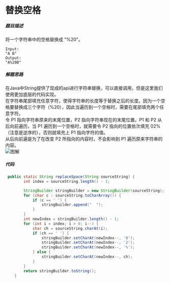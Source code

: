 替换空格
====


##### 题目描述
将一个字符串中的空格替换成 "%20"。
```
Input:
"A B"
Output:
"A%20B"
```
##### 解题思路
在Java中String提供了现成的api进行字符串替换，可以直接调用，但是这里我们使用更加底层的代码实现。  
在字符串尾部填充任意字符，使得字符串的长度等于替换之后的长度。因为一个空格要替换成三个字符（%20），因此当遍历到一个空格时，需要在尾部填充两个任意字符。  
令 P1 指向字符串原来的末尾位置，P2 指向字符串现在的末尾位置。P1 和 P2 从后向前遍历，当 P1 遍历到一个空格时，就需要令 P2 指向的位置依次填充 02%（注意是逆序的），否则就填充上 P1 指向字符的值。  
从后向前遍是为了在改变 P2 所指向的内容时，不会影响到 P1 遍历原来字符串的内容。  
![图解](https://upload-images.jianshu.io/upload_images/8907519-de3fd67b539d9a5a.png?imageMogr2/auto-orient/strip%7CimageView2/2/w/1240)
##### 代码
```java
 public static String replaceSpace(String sourceString) {
        int index = sourceString.length() - 1;

        StringBuilder stringBuilder = new StringBuilder(sourceString);
        for (char c : sourceString.toCharArray()) {
            if (c == ' ') {
                stringBuilder.append("  ");
            }
        }
        int newIndex = stringBuilder.length() - 1;
        for (int i = index; i > 0; i--) {
            char ch = sourceString.charAt(i);
            if (ch == ' ') {
                stringBuilder.setCharAt(newIndex--, '0');
                stringBuilder.setCharAt(newIndex--, '2');
                stringBuilder.setCharAt(newIndex--, '%');
            } else {
                stringBuilder.setCharAt(newIndex--, ch);
            }
        }
        return stringBuilder.toString();
    }
```
